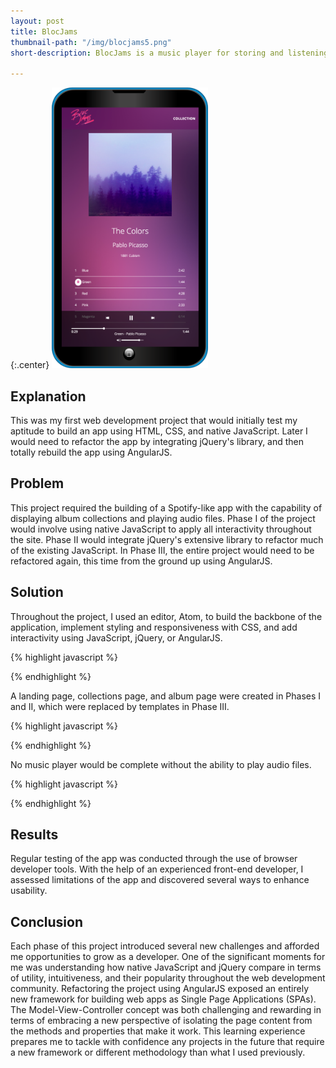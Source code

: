 ```yaml
---
layout: post
title: BlocJams
thumbnail-path: "/img/blocjams5.png"
short-description: BlocJams is a music player for storing and listening to music collections online.

---
```


{:.center}
<img style="width: 250px;" src="/img/blocjams5.png">

## Explanation

This was my first web development project that would initially test my aptitude to build an app using HTML, CSS, and native JavaScript. Later I would need to refactor the app by integrating jQuery's library, and then totally rebuild the app using AngularJS.

## Problem

This project required the building of a Spotify-like app with the capability of displaying album collections and playing audio files. Phase I of the project would involve using native JavaScript to apply all interactivity throughout the site. Phase II would integrate jQuery's extensive library to refactor much of the existing JavaScript. In Phase III, the entire project would need to be refactored again, this time from the ground up using AngularJS.

## Solution

Throughout the project, I used an editor, Atom, to build the backbone of the application, implement styling and responsiveness with CSS, and add interactivity using JavaScript, jQuery, or AngularJS.

{% highlight javascript %}

{% endhighlight %}

A landing page, collections page, and album page were created in Phases I and II, which were replaced by templates in Phase III.

{% highlight javascript %}

{% endhighlight %}

No music player would be complete without the ability to play audio files.

{% highlight javascript %}

{% endhighlight %}

## Results

Regular testing of the app was conducted through the use of browser developer tools. With the help of an experienced front-end developer, I assessed limitations of the app and discovered several ways to enhance usability.

## Conclusion

Each phase of this project introduced several new challenges and afforded me opportunities to grow as a developer. One of the significant moments for me was understanding how native JavaScript and jQuery compare in terms of utility, intuitiveness, and their popularity throughout the web development community. Refactoring the project using AngularJS exposed an entirely new framework for building web apps as Single Page Applications (SPAs). The Model-View-Controller concept was both challenging and rewarding in terms of embracing a new perspective of isolating the page content from the methods and properties that make it work. This learning experience prepares me to tackle with confidence any projects in the future that require a new framework or different methodology than what I used previously.
